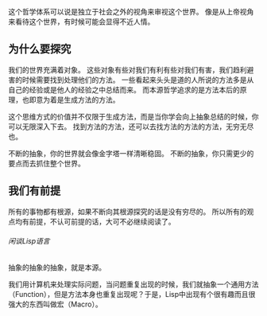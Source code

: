 这个哲学体系可以说是独立于社会之外的视角来审视这个世界。
像是从上帝视角来看待这个世界，有时候可能会显得不近人情。

为什么要探究
------------

我们的世界充满着对象。
这些对象有些对我们有利有些对我们有害，我们趋利避害的时候需要找到处理他们的方法。
一些看起来头头是道的人所说的方法多是从自己的经验或是他人的经验之中总结而来。
而本源哲学追求的是方法本后的原理，也即意为着是生成方法的方法。

这个思维方式的价值并不仅限于生成方法，而是当你学会向上抽象总结的时候，你可以无限深入下去。
找到方法的方法，还可以去找方法的方法的方法，无穷无尽也。

不断的抽象，你的世界就会像金字塔一样清晰稳固。
不断的抽象，你只需更少的要点而去抓住整个世界。

我们有前提
----------

所有的事物都有根源，如果不断向其根源探究的话是没有穷尽的。
所以所有的观点均有前提，不认可前提的话，大可不必继续阅读了。

###### 闲谈Lisp语言 ######
抽象的抽象的抽象，就是本源。

我们用计算机来处理实际问题，当问题重复出现的时候，我们就抽象一个通用方法（Function），但是方法本身也重复出现呢？于是，Lisp中出现有个很有趣而且很强大的东西叫做宏（Macro）。
